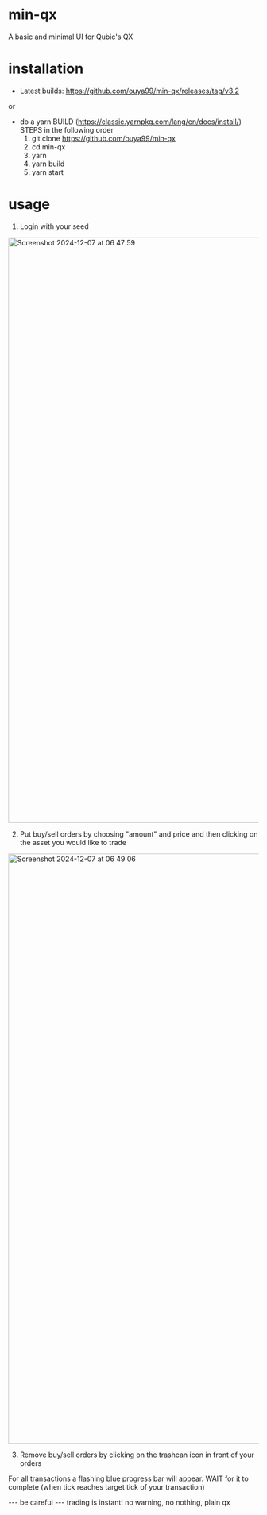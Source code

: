 # min-qx

A basic and minimal UI for Qubic's QX

# installation

- Latest builds: https://github.com/ouya99/min-qx/releases/tag/v3.2

or

- do a yarn BUILD (https://classic.yarnpkg.com/lang/en/docs/install/)
  STEPS in the following order
  1. git clone https://github.com/ouya99/min-qx
  2. cd min-qx
  3. yarn
  4. yarn build
  5. yarn start

# usage

1. Login with your seed

<img width="1179" alt="Screenshot 2024-12-07 at 06 47 59" src="https://github.com/user-attachments/assets/b968bb6c-22ce-432c-9af5-0a9a03515cc1">

2. Put buy/sell orders by choosing "amount" and price and then clicking on the asset you would like to trade

<img width="1188" alt="Screenshot 2024-12-07 at 06 49 06" src="https://github.com/user-attachments/assets/89384452-6be8-49a7-8ff1-a46ff2c9f03c">

3. Remove buy/sell orders by clicking on the trashcan icon in front of your orders

For all transactions a flashing blue progress bar will appear. WAIT for it to complete (when tick reaches target tick of your transaction)

--- be careful ---
trading is instant! no warning, no nothing, plain qx
